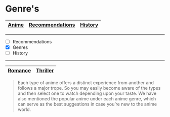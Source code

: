 # Genre's
[Anime](MainPage.md)| [Recommendations](RecsMain.md) | [History](HistoryMain.md)| 
| ----------- | ----------- |------------|
---
- [ ] Recommendations
- [x] Genres
- [ ] History
---
| [Romance](DominiqueRom.md) | [Thriller](KaylaThriller.md) | 
| ----------- | ----------- 

> Each type of anime offers a distinct experience from another and follows a major trope. So you may easily become aware of the types and then select one to watch depending upon your taste. We have also mentioned the popular anime under each anime genre, which can serve as the best suggestions in case you’re new to the anime world.

